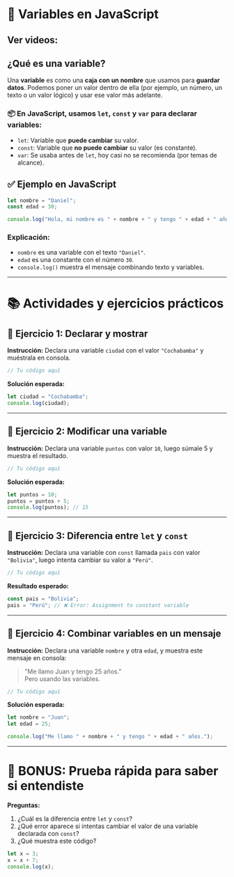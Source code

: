 
# 🧠 Variables en JavaScript

## Ver videos: 

## ¿Qué es una variable?
Una **variable** es como una **caja con un nombre** que usamos para **guardar datos**. Podemos poner un valor dentro de ella (por ejemplo, un número, un texto o un valor lógico) y usar ese valor más adelante.

### 📦 En JavaScript, usamos `let`, `const` y `var` para declarar variables:
- `let`: Variable que **puede cambiar** su valor.
- `const`: Variable que **no puede cambiar** su valor (es constante).
- `var`: Se usaba antes de `let`, hoy casi no se recomienda (por temas de alcance).

## ✅ Ejemplo en JavaScript

```javascript
let nombre = "Daniel";
const edad = 30;

console.log("Hola, mi nombre es " + nombre + " y tengo " + edad + " años.");
```

### Explicación:
- `nombre` es una variable con el texto `"Daniel"`.
- `edad` es una constante con el número `30`.
- `console.log()` muestra el mensaje combinando texto y variables.

---

# 📚 Actividades y ejercicios prácticos

## 📝 Ejercicio 1: Declarar y mostrar
**Instrucción:** Declara una variable `ciudad` con el valor `"Cochabamba"` y muéstrala en consola.

```javascript
// Tu código aquí
```

**Solución esperada:**
```javascript
let ciudad = "Cochabamba";
console.log(ciudad);
```

---

## 📝 Ejercicio 2: Modificar una variable
**Instrucción:** Declara una variable `puntos` con valor `10`, luego súmale 5 y muestra el resultado.

```javascript
// Tu código aquí
```

**Solución esperada:**
```javascript
let puntos = 10;
puntos = puntos + 5;
console.log(puntos); // 15
```

---

## 📝 Ejercicio 3: Diferencia entre `let` y `const`
**Instrucción:** Declara una variable con `const` llamada `pais` con valor `"Bolivia"`, luego intenta cambiar su valor a `"Perú"`.

```javascript
// Tu código aquí
```

**Resultado esperado:**
```javascript
const pais = "Bolivia";
pais = "Perú"; // ❌ Error: Assignment to constant variable
```

---

## 📝 Ejercicio 4: Combinar variables en un mensaje
**Instrucción:** Declara una variable `nombre` y otra `edad`, y muestra este mensaje en consola:
> "Me llamo Juan y tengo 25 años."  
Pero usando las variables.

```javascript
// Tu código aquí
```

**Solución esperada:**
```javascript
let nombre = "Juan";
let edad = 25;

console.log("Me llamo " + nombre + " y tengo " + edad + " años.");
```

---

# 🧪 BONUS: Prueba rápida para saber si entendiste

**Preguntas:**
1. ¿Cuál es la diferencia entre `let` y `const`?
2. ¿Qué error aparece si intentas cambiar el valor de una variable declarada con `const`?
3. ¿Qué muestra este código?

```javascript
let x = 3;
x = x + 7;
console.log(x);
```
